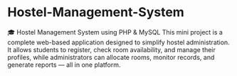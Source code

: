 # Hostel-Management-System
🎓 Hostel Management System using PHP &amp; MySQL  This mini project is a complete web-based application designed to simplify hostel administration. It allows students to register, check room availability, and manage their profiles, while administrators can allocate rooms, monitor records, and generate reports — all in one platform.
